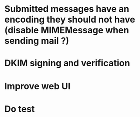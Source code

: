 # Submitted messages have an encoding they should not have (disable MIMEMessage when sending mail ?)
# DKIM signing and verification
# Improve web UI
# Do test

